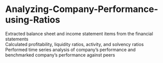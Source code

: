 # Analyzing-Company-Performance-using-Ratios
Extracted balance sheet and income statement items from the financial statements  
Calculated profitability, liquidity ratios, activity, and solvency ratios  
Performed time series analysis of company’s performance and benchmarked company’s performance against peers
